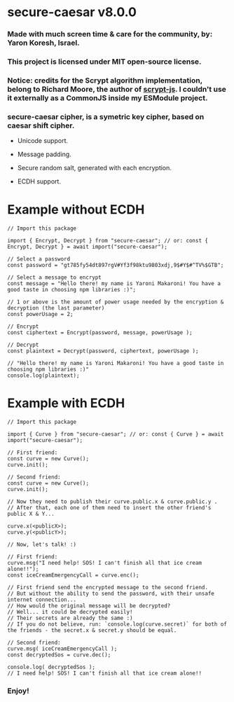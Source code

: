 
# secure-caesar v8.0.0

### Made with much screen time & care for the community, by: Yaron Koresh, Israel.

### This project is licensed under MIT open-source license.

### Notice: credits for the Scrypt algorithm implementation, belong to Richard Moore, the author of [scrypt-js](https://www.npmjs.com/package/scrypt-js/v/3.0.1). I couldn't use it externally as a CommonJS inside my ESModule project.

### secure-caesar cipher, is a symetric key cipher, based on caesar shift cipher.

* Unicode support.

* Message padding.

* Secure random salt, generated with each encryption.

* ECDH support.

# Example without ECDH

```
// Import this package

import { Encrypt, Decrypt } from "secure-caesar"; // or: const { Encrypt, Decrypt } = await import("secure-caesar");

// Select a password
const password = "gt785fy54dt897rgV#Yf3f98ktu9803xdj,9$#Y$#^TV%$GTB";

// Select a message to encrypt
const message = "Hello there! my name is Yaroni Makaroni! You have a good taste in choosing npm libraries :)";

// 1 or above is the amount of power usage needed by the encryption & decryption (the last parameter)
const powerUsage = 2;

// Encrypt
const ciphertext = Encrypt(password, message, powerUsage );

// Decrypt
const plaintext = Decrypt(password, ciphertext, powerUsage );

// "Hello there! my name is Yaroni Makaroni! You have a good taste in choosing npm libraries :)"
console.log(plaintext);
```

# Example with ECDH

```
// Import this package

import { Curve } from "secure-caesar"; // or: const { Curve } = await import("secure-caesar");

// First friend:
const curve = new Curve();
curve.init();

// Second friend:
const curve = new Curve();
curve.init();

// Now they need to publish their curve.public.x & curve.public.y .
// After that, each one of them need to insert the other friend's public X & Y...

curve.x(<publicX>);
curve.y(<publicY>);

// Now, let's talk! :)

// First friend:
curve.msg("I need help! SOS! I can't finish all that ice cream alone!!");
const iceCreamEmergencyCall = curve.enc();

// First friend send the encrypted message to the second friend.
// But without the ability to send the password, with their unsafe internet connection...
// How would the original message will be decrypted?
// Well... it could be decrypted easily!
// Their secrets are already the same :)
// If you do not believe, run: `console.log(curve.secret)` for both of the friends - the secret.x & secret.y should be equal.

// Second friend:
curve.msg( iceCreamEmergencyCall );
const decryptedSos = curve.dec();

console.log( decryptedSos );
// I need help! SOS! I can't finish all that ice cream alone!!

```

### Enjoy!